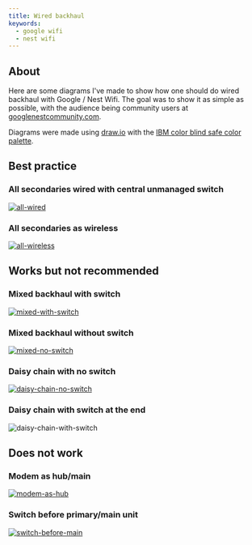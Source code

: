 ```yaml
---
title: Wired backhaul
keywords:
  - google wifi
  - nest wifi
---
```


## About

Here are some diagrams I've made to show how one should do wired backhaul with Google / Nest Wifi. The goal was to show it as simple as possible, with the audience being community users at [googlenestcommunity.com](https://www.googlenestcommunity.com/t5/Nest-Wifi/bd-p/Nest-Wifi).

Diagrams were made using [draw.io](https://www.drawio.com/) with the [IBM color blind safe color palette](https://lospec.com/palette-list/ibm-color-blind-safe).

## Best practice

### All secondaries wired with central unmanaged switch

[![all-wired](./img/Nest%20Wifi%20-%20Backhaul%20-%20Best%20practice%20-%20All%20wired.png)](./img/Nest%20Wifi%20-%20Backhaul%20-%20Best%20practice%20-%20All%20wired.png)

### All secondaries as wireless

[![all-wireless](./img/Nest%20Wifi%20-%20Backhaul%20-%20Best%20practice%20-%20All%20wireless.png)](./img/Nest%20Wifi%20-%20Backhaul%20-%20Best%20practice%20-%20All%20wireless.png)

## Works but not recommended

### Mixed backhaul with switch

[![mixed-with-switch](./img/Nest%20Wifi%20-%20Backhaul%20-%20Works%20but%20not%20recommended%20-%20Mixed%201.png)](./img/Nest%20Wifi%20-%20Backhaul%20-%20Works%20but%20not%20recommended%20-%20Mixed%201.png)

### Mixed backhaul without switch

[![mixed-no-switch](./img/Nest%20Wifi%20-%20Backhaul%20-%20Works%20but%20not%20recommended%20-%20Mixed%202.png)](./img/Nest%20Wifi%20-%20Backhaul%20-%20Works%20but%20not%20recommended%20-%20Mixed%202.png)

### Daisy chain with no switch

[![daisy-chain-no-switch](./img/Nest%20Wifi%20-%20Backhaul%20-%20Works%20but%20not%20recommended%20-%20Wired%20daisy%20chain%202.png)](./img/Nest%20Wifi%20-%20Backhaul%20-%20Works%20but%20not%20recommended%20-%20Wired%20daisy%20chain%202.png)

### Daisy chain with switch at the end

![daisy-chain-with-switch](./img/Nest%20Wifi%20-%20Backhaul%20-%20Works%20but%20not%20recommended%20-%20Wired%20daisy%20chain%201.png)

## Does not work

### Modem as hub/main

[![modem-as-hub](./img/Nest%20Wifi%20-%20Backhaul%20-%20Common%20mistake%20-%20Multimodem%20as%20hub%20for%20Nest%20Wifi.png)](./img/Nest%20Wifi%20-%20Backhaul%20-%20Common%20mistake%20-%20Multimodem%20as%20hub%20for%20Nest%20Wifi.png)

### Switch before primary/main unit

[![switch-before-main](./img/Nest%20Wifi%20-%20Backhaul%20-%20Common%20mistake%20-%20Switch%20before%201st%20Nest%20Wifi%20unit.png)](./img/Nest%20Wifi%20-%20Backhaul%20-%20Common%20mistake%20-%20Switch%20before%201st%20Nest%20Wifi%20unit.png)
